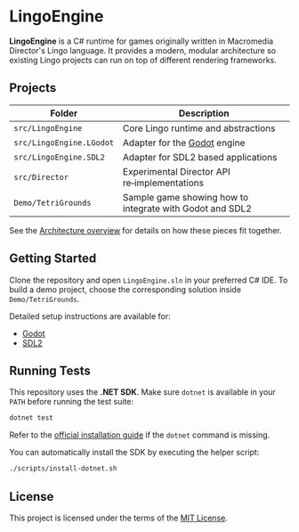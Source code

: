 # LingoEngine

**LingoEngine** is a C# runtime for games originally written in Macromedia Director's Lingo language. It provides a modern, modular architecture so existing Lingo projects can run on top of different rendering frameworks.

## Projects

| Folder | Description |
|-------|------------|
| `src/LingoEngine` | Core Lingo runtime and abstractions |
| `src/LingoEngine.LGodot` | Adapter for the [Godot](https://godotengine.org/) engine |
| `src/LingoEngine.SDL2` | Adapter for SDL2 based applications |
| `src/Director` | Experimental Director API re‑implementations |
| `Demo/TetriGrounds` | Sample game showing how to integrate with Godot and SDL2 |

See the [Architecture overview](docs/Architecture.md) for details on how these pieces fit together.

## Getting Started

Clone the repository and open `LingoEngine.sln` in your preferred C# IDE. To build a demo project, choose the corresponding solution inside `Demo/TetriGrounds`.

Detailed setup instructions are available for:

- [Godot](docs/GodotSetup.md)
- [SDL2](docs/SDLSetup.md)

## Running Tests

This repository uses the **.NET SDK**. Make sure `dotnet` is available in your
`PATH` before running the test suite:

```bash
dotnet test
```

Refer to the [official installation guide](https://learn.microsoft.com/dotnet/core/install/) if the `dotnet` command is missing.

You can automatically install the SDK by executing the helper script:

```bash
./scripts/install-dotnet.sh
```

## License

This project is licensed under the terms of the [MIT License](LICENSE).
